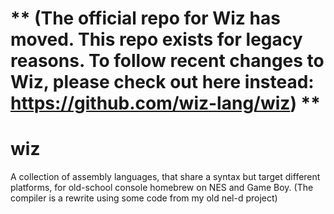 ** (The official repo for Wiz has moved. This repo exists for legacy reasons. To follow recent changes to Wiz, please check out here instead: <https://github.com/wiz-lang/wiz>) **
====================================================================================

wiz
===

A collection of assembly languages, that share a syntax but target different platforms, for old-school console homebrew on NES and Game Boy. (The compiler is a rewrite using some code from my old nel-d project)
